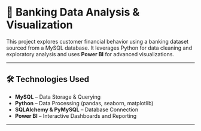 # 🏦 Banking Data Analysis & Visualization

This project explores customer financial behavior using a banking dataset sourced from a MySQL database. It leverages Python for data cleaning and exploratory analysis and uses **Power BI** for advanced visualizations.

---

## 🛠️ Technologies Used

- **MySQL** – Data Storage & Querying
- **Python** – Data Processing (pandas, seaborn, matplotlib)
- **SQLAlchemy & PyMySQL** – Database Connection
- **Power BI** – Interactive Dashboards and Reporting

---
